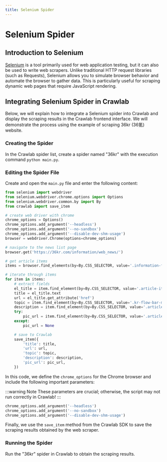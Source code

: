 ```yaml
---
title: Selenium Spider
---
```


# Selenium Spider

## Introduction to Selenium

[Selenium](https://selenium-python.readthedocs.io/index.html) is a tool primarily used for web application testing, but
it can also be used to write web scrapers. Unlike traditional HTTP request libraries (such as Requests), Selenium allows
you to simulate browser behavior and automate the browser to gather data. This is particularly useful for scraping
dynamic web pages that require JavaScript rendering.

## Integrating Selenium Spider in Crawlab

Below, we will explain how to integrate a Selenium spider into Crawlab and display the scraping results in the
Crawlab frontend interface. We will demonstrate the process using the example of scraping 36kr (36氪) website.

### Creating the Spider

In the Crawlab spider list, create a spider named "36kr" with the execution command `python main.py`.

### Editing the Spider File

Create and open the `main.py` file and enter the following content:

```python
from selenium import webdriver
from selenium.webdriver.chrome.options import Options
from selenium.webdriver.common.by import By
from crawlab import save_item

# create web driver with chrome
chrome_options = Options()
chrome_options.add_argument('--headless')
chrome_options.add_argument('--no-sandbox')
chrome_options.add_argument('--disable-dev-shm-usage')
browser = webdriver.Chrome(options=chrome_options)

# navigate to the news list page
browser.get('https://36kr.com/information/web_news/')

# get article items
items = browser.find_elements(by=By.CSS_SELECTOR, value='.information-flow-list > .information-flow-item')

# iterate through items
for item in items:
    # extract fields
    el_title = item.find_element(by=By.CSS_SELECTOR, value='.article-item-title')
    title = el_title.text
    url = el_title.get_attribute('href')
    topic = item.find_element(by=By.CSS_SELECTOR, value='.kr-flow-bar-motif > a').text
    description = item.find_element(by=By.CSS_SELECTOR, value='.article-item-description').text
    try:
        pic_url = item.find_element(by=By.CSS_SELECTOR, value='.article-item-pic > img').get_attribute('src')
    except:
        pic_url = None

    # save to Crawlab
    save_item({
        'title': title,
        'url': url,
        'topic': topic,
        'description': description,
        'pic_url': pic_url,
    })
```

In this code, we define the `chrome_options` for the Chrome browser and include the following important parameters:

:::warning Note
These parameters are crucial; otherwise, the script may not run correctly in Crawlab!
:::

```python
chrome_options.add_argument('--headless')
chrome_options.add_argument('--no-sandbox')
chrome_options.add_argument('--disable-dev-shm-usage')
```

Finally, we use the `save_item` method from the Crawlab SDK to save the scraping results obtained by the web scraper.

### Running the Spider

Run the "36kr" spider in Crawlab to obtain the scraping results.